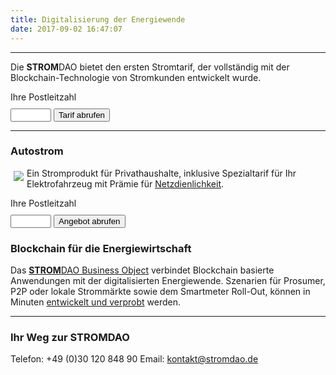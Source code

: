 ```yaml
---
title: Digitalisierung der Energiewende 
date: 2017-09-02 16:47:07
---
```

___
<html>		
		<p>Die <strong>STROM</strong>DAO bietet den ersten Stromtarif, der vollständig mit der Blockchain-Technologie von Stromkunden entwickelt wurde.</p>
		<form action="/tarif/" method="GET">
		<div class="form-group">
		    <label for="plz">Ihre Postleitzahl</label>
		    <div class="input-group">
		    <input type="text" name="plz" id="plz" size="5" class="form-control terms">
		    <span class="input-group-btn">
		    <button id="getTarif" type="submit" class="btn btn-danger" style="margin-top:10px;">Tarif abrufen</button>
		    </span>
		    </div>
		</div>	
		</form>
<hr/>
<h3>Autostrom</h3>
<a href="https://autostrom.stromdao.de/" title="Autostrom ohne Abschaltzeiten" ><img src="/assets/ev.png" style="float:left;margin:5px;"></a>
		<div style="display:block">
		<p>Ein Stromprodukt für Privathaushalte, inklusive Spezialtarif für Ihr Elektrofahrzeug mit Prämie für <a href="https://autostrom.stromdao.de/articles/netzdienlichkeit" title="Hintergrund:Prämie für Netzdienlichkeit">Netzdienlichkeit</a>.</p>				
			<form action="https://autostrom.stromdao.de/" method="GET">
			<div class="form-group">
				<label for="plz">Ihre Postleitzahl</label>
				<div class="input-group">
				<input type="text" name="plz" id="plz" size="5" class="form-control terms">
				<span class="input-group-btn">
				<button id="getTarif" type="submit" class="btn btn-danger" style="margin-top:10px;">Angebot abrufen</button>				 
				</span>
				</div>
			</div>	
			</form>
		</div>
</html>

### Blockchain für die Energiewirtschaft
Das [**STROM**DAO Business Object](https://github.com/energychain/StromDAO-BusinessObject) verbindet Blockchain basierte Anwendungen mit der digitalisierten 
Energiewende. Szenarien für Prosumer, P2P oder lokale Strommärkte sowie dem Smartmeter Roll-Out, können in Minuten [entwickelt und verprobt](https://fury.network/) werden.

___

### Ihr Weg zur **STROM**DAO
Telefon: +49 (0)30 120 848 90
Email: kontakt@stromdao.de

